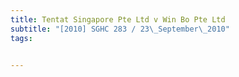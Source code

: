 ```yaml
---
title: Tentat Singapore Pte Ltd v Win Bo Pte Ltd 
subtitle: "[2010] SGHC 283 / 23\_September\_2010"
tags:


---
```


